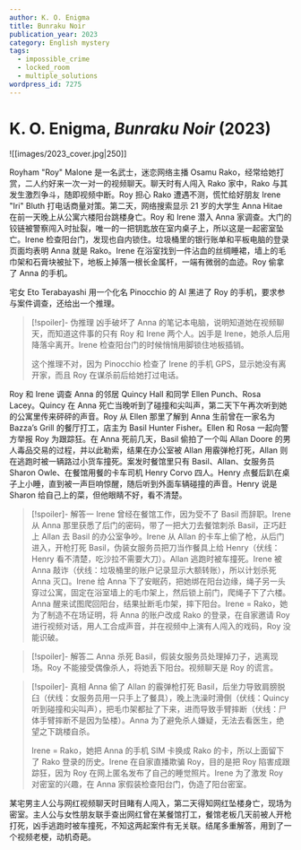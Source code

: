 ```yaml
---
author: K. O. Enigma
title: Bunraku Noir
publication_year: 2023
category: English mystery
tags:
  - impossible_crime
  - locked_room
  - multiple_solutions
wordpress_id: 7275
---
```


# K. O. Enigma, <i>Bunraku Noir</i> (2023)

![[images/2023_cover.jpg|250]]

Royham "Roy" Malone 是一名武士，迷恋网络主播 Osamu Rako，经常给她打赏，二人约好来一次一对一的视频聊天。聊天时有人闯入 Rako 家中，Rako 与其发生激烈争斗，随即视频中断。Roy 担心 Rako 遭遇不测，慌忙给好朋友 Irene "Iri" Bluth 打电话商量对策。第二天，网络搜索显示 21 岁的大学生 Anna Hitae 在前一天晚上从公寓六楼阳台跳楼身亡。Roy 和 Irene 潜入 Anna 家调查。大门的铰链被警察闯入时扯裂，唯一的一把钥匙放在室内桌子上，所以这是一起密室坠亡。Irene 检查阳台门，发现也自内锁住。垃圾桶里的银行账单和平板电脑的登录页面均表明 Anna 就是 Rako。Irene 在浴室找到一件沾血的丝绸睡裙，墙上的毛巾架和石膏块被扯下，地板上掉落一根长金属杆，一端有微弱的血迹。Roy 偷拿了 Anna 的手机。

宅女 Eto Terabayashi 用一个化名 Pinocchio 的 AI 黑进了 Roy 的手机，要求参与案件调查，还给出一个推理。

> [!spoiler]- 伪推理
> 凶手破坏了 Anna 的笔记本电脑，说明知道她在视频聊天，而知道这件事的只有 Roy 和 Irene 两个人。凶手是 Irene，她杀人后用降落伞离开。Irene 检查阳台门的时候悄悄用脚锁住地板插销。
> 
> 这个推理不对，因为 Pinocchio 检查了 Irene 的手机 GPS，显示她没有离开家，而且 Roy 在谋杀前后给她打过电话。

Roy 和 Irene 调查 Anna 的邻居 Quincy Hall 和同学 Ellen Punch、Rosa Lacey。Quincy 在 Anna 死亡当晚听到了碰撞和尖叫声，第二天下午再次听到她的公寓里传来砰砰的声音。Roy 从 Ellen 那里了解到 Anna 生前曾在一家名为 Bazza’s Grill 的餐厅打工，店主为 Basil Hunter Fisher。Ellen 和 Rosa 一起向警方举报 Roy 为跟踪狂。在 Anna 死前几天，Basil 偷拍了一个叫 Allan Doore 的男人毒品交易的过程，并以此勒索，结果在办公室被 Allan 用霰弹枪打死，Allan 则在逃跑时被一辆路过小货车撞死。案发时餐馆里只有 Basil、Allan、女服务员 Sharon Owle、在餐馆用餐的卡车司机 Henry Corvo 四人。Henry 点餐后趴在桌子上小睡，直到被一声巨响惊醒，随后听到外面车辆碰撞的声音。Henry 说是 Sharon 给自己上的菜，但他眼睛不好，看不清楚。

> [!spoiler]- 解答一
> Irene 曾经在餐馆工作，因为受不了 Basil 而辞职。Irene 从 Anna 那里获悉了后门的密码，带了一把大刀去餐馆刺杀 Basil，正巧赶上 Allan 去 Basil 的办公室争吵。Irene 从 Allan 的卡车上偷了枪，从后门进入，开枪打死 Basil，伪装女服务员把刀当作餐具上给 Henry（伏线：Henry 看不清楚，吃沙拉不需要大刀）。Allan 逃跑时被车撞死。Irene 被 Anna 敲诈（伏线：垃圾桶里的账户记录显示大额转账），所以计划杀死 Anna 灭口。Irene 给 Anna 下了安眠药，把她绑在阳台边缘，绳子另一头穿过公寓，固定在浴室墙上的毛巾架上，然后锁上前门，爬绳子下了六楼。Anna 醒来试图爬回阳台，结果扯断毛巾架，摔下阳台。Irene = Rako，她为了制造不在场证明，将 Anna 的账户改成 Rako 的登录，在自家邀请 Roy 进行视频对话，用人工合成声音，并在视频中上演有人闯入的戏码，Roy 没能识破。

> [!spoiler]- 解答二
> Anna 杀死 Basil，假装女服务员处理掉刀子，逃离现场。Roy 不能接受偶像杀人，将她丢下阳台。视频聊天是 Roy 的谎言。

> [!spoiler]- 真相
> Anna 偷了 Allan 的霰弹枪打死 Basil，后坐力导致肩膀脱臼（伏线：女服务员用一只手上了餐具），晚上洗澡时滑倒（伏线：Quincy 听到碰撞和尖叫声），把毛巾架都扯了下来，进而导致手臂摔断（伏线：尸体手臂摔断不是因为坠楼）。Anna 为了避免杀人嫌疑，无法去看医生，绝望之下跳楼自杀。
> 
> Irene = Rako，她把 Anna 的手机 SIM 卡换成 Rako 的卡，所以上面留下了 Rako 登录的历史。Irene 在自家直播欺骗 Roy，目的是把 Roy 陷害成跟踪狂，因为 Roy 在网上匿名发布了自己的睡觉照片。Irene 为了激发 Roy 对密室的兴趣，在 Anna 家假装检查阳台门，伪造了阳台密室。

某宅男主人公与网红视频聊天时目睹有人闯入，第二天得知网红坠楼身亡，现场为密室。主人公与女性朋友联手查出网红曾在某餐馆打工，餐馆老板几天前被人开枪打死，凶手逃跑时被车撞死，不知这两起案件有无关联。结尾多重解答，用到了一个视频老梗，动机奇葩。